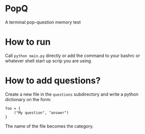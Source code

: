 PopQ
====
A terminal pop-question memory test

How to run
==========
Call `python main.py` directly or add the command to your bashrc or whatever shell start up scrip you are using.

How to add questions?
=====================
Create a new file in the `questions` subdirectory and write a python dictionary on the form:

```
foo = {
    ("My question", "answer")
}
```

The name of the file becomes the category.

